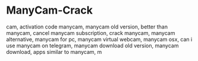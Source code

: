 # ManyCam-Crack
cam, activation code manycam, manycam old version, better than manycam, cancel manycam subscription, crack manycam, manycam alternative, manycam for pc, manycam virtual webcam, manycam osx, can i use manycam on telegram, manycam download old version, manycam download, apps similar to manycam, m
